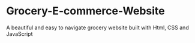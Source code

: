 # Grocery-E-commerce-Website
A beautiful and easy to navigate grocery website built with Html, CSS and JavaScript

